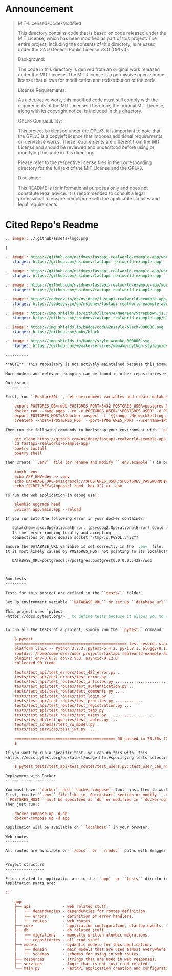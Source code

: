 # Announcement

> MIT-Licensed-Code-Modified
> 
> This directory contains code that is based on code released under the MIT License, which has been modified as part of this project. The entire project, including the contents of this directory, is released under the GNU General Public License v3.0 (GPLv3).
>
> Background:
> 
> The code in this directory is derived from an original work released under the MIT License. The MIT License is a permissive open-source license that allows for modification and redistribution of the code.
> 
> License Requirements:
> 
> As a derivative work, this modified code must still comply with the requirements of the MIT License. Therefore, the original MIT License, along with its copyright notice, is included in this directory.
> 
> GPLv3 Compatibility:
> 
> This project is released under the GPLv3, it is important to note that the GPLv3 is a copyleft license that imposes additional requirements on derivative works. These requirements are different from the MIT License and should be reviewed and understood before using or modifying the code in this directory.
> 
> Please refer to the respective license files in the corresponding directory for the full text of the MIT License and the GPLv3.
> 
> Disclaimer:
> 
> This README is for informational purposes only and does not constitute legal advice. It is recommended to consult a legal professional to ensure compliance with the applicable licenses and legal requirements.

# Cited Repo's Readme

```reStructuredText
.. image:: ./.github/assets/logo.png

|

.. image:: https://github.com/nsidnev/fastapi-realworld-example-app/workflows/API%20spec/badge.svg
   :target: https://github.com/nsidnev/fastapi-realworld-example-app

.. image:: https://github.com/nsidnev/fastapi-realworld-example-app/workflows/Tests/badge.svg
   :target: https://github.com/nsidnev/fastapi-realworld-example-app

.. image:: https://github.com/nsidnev/fastapi-realworld-example-app/workflows/Styles/badge.svg
   :target: https://github.com/nsidnev/fastapi-realworld-example-app

.. image:: https://codecov.io/gh/nsidnev/fastapi-realworld-example-app/branch/master/graph/badge.svg
   :target: https://codecov.io/gh/nsidnev/fastapi-realworld-example-app

.. image:: https://img.shields.io/github/license/Naereen/StrapDown.js.svg
   :target: https://github.com/nsidnev/fastapi-realworld-example-app/blob/master/LICENSE

.. image:: https://img.shields.io/badge/code%20style-black-000000.svg
   :target: https://github.com/ambv/black

.. image:: https://img.shields.io/badge/style-wemake-000000.svg
   :target: https://github.com/wemake-services/wemake-python-styleguide

----------

**NOTE**: This repository is not actively maintained because this example is quite complete and does its primary goal - passing Conduit testsuite.

More modern and relevant examples can be found in other repositories with ``fastapi`` tag on GitHub.

Quickstart
----------

First, run ``PostgreSQL``, set environment variables and create database. For example using ``docker``: ::

    export POSTGRES_DB=rwdb POSTGRES_PORT=5432 POSTGRES_USER=postgres POSTGRES_PASSWORD=postgres
    docker run --name pgdb --rm -e POSTGRES_USER="$POSTGRES_USER" -e POSTGRES_PASSWORD="$POSTGRES_PASSWORD" -e POSTGRES_DB="$POSTGRES_DB" postgres
    export POSTGRES_HOST=$(docker inspect -f '{{range .NetworkSettings.Networks}}{{.IPAddress}}{{end}}' pgdb)
    createdb --host=$POSTGRES_HOST --port=$POSTGRES_PORT --username=$POSTGRES_USER $POSTGRES_DB

Then run the following commands to bootstrap your environment with ``poetry``: ::

    git clone https://github.com/nsidnev/fastapi-realworld-example-app
    cd fastapi-realworld-example-app
    poetry install
    poetry shell

Then create ``.env`` file (or rename and modify ``.env.example``) in project root and set environment variables for application: ::

    touch .env
    echo APP_ENV=dev >> .env
    echo DATABASE_URL=postgresql://$POSTGRES_USER:$POSTGRES_PASSWORD@$POSTGRES_HOST:$POSTGRES_PORT/$POSTGRES_DB >> .env
    echo SECRET_KEY=$(openssl rand -hex 32) >> .env

To run the web application in debug use::

    alembic upgrade head
    uvicorn app.main:app --reload

If you run into the following error in your docker container:

   sqlalchemy.exc.OperationalError: (psycopg2.OperationalError) could not connect to server: No such file or directory
   Is the server running locally and accepting
   connections on Unix domain socket "/tmp/.s.PGSQL.5432"?

Ensure the DATABASE_URL variable is set correctly in the `.env` file.
It is most likely caused by POSTGRES_HOST not pointing to its localhost.

   DATABASE_URL=postgresql://postgres:postgres@0.0.0.0:5432/rwdb



Run tests
---------

Tests for this project are defined in the ``tests/`` folder.

Set up environment variable ``DATABASE_URL`` or set up ``database_url`` in ``app/core/settings/test.py``

This project uses `pytest
<https://docs.pytest.org/>`_ to define tests because it allows you to use the ``assert`` keyword with good formatting for failed assertations.


To run all the tests of a project, simply run the ``pytest`` command: ::

    $ pytest
    ================================================= test session starts ==================================================
    platform linux -- Python 3.8.3, pytest-5.4.2, py-1.8.1, pluggy-0.13.1
    rootdir: /home/some-user/user-projects/fastapi-realworld-example-app, inifile: setup.cfg, testpaths: tests
    plugins: env-0.6.2, cov-2.9.0, asyncio-0.12.0
    collected 90 items

    tests/test_api/test_errors/test_422_error.py .                                                                   [  1%]
    tests/test_api/test_errors/test_error.py .                                                                       [  2%]
    tests/test_api/test_routes/test_articles.py .................................                                    [ 38%]
    tests/test_api/test_routes/test_authentication.py ..                                                             [ 41%]
    tests/test_api/test_routes/test_comments.py ....                                                                 [ 45%]
    tests/test_api/test_routes/test_login.py ...                                                                     [ 48%]
    tests/test_api/test_routes/test_profiles.py ............                                                         [ 62%]
    tests/test_api/test_routes/test_registration.py ...                                                              [ 65%]
    tests/test_api/test_routes/test_tags.py ..                                                                       [ 67%]
    tests/test_api/test_routes/test_users.py ....................                                                    [ 90%]
    tests/test_db/test_queries/test_tables.py ...                                                                    [ 93%]
    tests/test_schemas/test_rw_model.py .                                                                            [ 94%]
    tests/test_services/test_jwt.py .....                                                                            [100%]

    ============================================ 90 passed in 70.50s (0:01:10) =============================================
    $

If you want to run a specific test, you can do this with `this
<https://docs.pytest.org/en/latest/usage.html#specifying-tests-selecting-tests>`_ pytest feature: ::

    $ pytest tests/test_api/test_routes/test_users.py::test_user_can_not_take_already_used_credentials

Deployment with Docker
----------------------

You must have ``docker`` and ``docker-compose`` tools installed to work with material in this section.
First, create ``.env`` file like in `Quickstart` section or modify ``.env.example``.
``POSTGRES_HOST`` must be specified as `db` or modified in ``docker-compose.yml`` also.
Then just run::

    docker-compose up -d db
    docker-compose up -d app

Application will be available on ``localhost`` in your browser.

Web routes
----------

All routes are available on ``/docs`` or ``/redoc`` paths with Swagger or ReDoc.


Project structure
-----------------

Files related to application are in the ``app`` or ``tests`` directories.
Application parts are:

::

    app
    ├── api              - web related stuff.
    │   ├── dependencies - dependencies for routes definition.
    │   ├── errors       - definition of error handlers.
    │   └── routes       - web routes.
    ├── core             - application configuration, startup events, logging.
    ├── db               - db related stuff.
    │   ├── migrations   - manually written alembic migrations.
    │   └── repositories - all crud stuff.
    ├── models           - pydantic models for this application.
    │   ├── domain       - main models that are used almost everywhere.
    │   └── schemas      - schemas for using in web routes.
    ├── resources        - strings that are used in web responses.
    ├── services         - logic that is not just crud related.
    └── main.py          - FastAPI application creation and configuration.

```